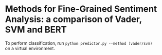 # Methods for Fine-Grained Sentiment Analysis: a comparison of Vader, SVM and BERT

To perform classification, run ```python predictor.py --method (vader/svm)``` on a virtual environment. 


 
